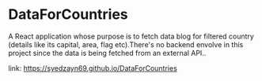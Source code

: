 # DataForCountries
A React application whose purpose is to fetch data blog for filtered country (details like its capital, area, flag etc).There's no backend envolve in this project since the data is being fetched from an external API..

link: https://syedzayn69.github.io/DataForCountries
